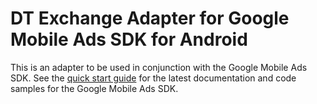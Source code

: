 # DT Exchange Adapter for Google Mobile Ads SDK for Android

This is an adapter to be used in conjunction with the Google Mobile Ads SDK.
See the
[quick start guide](https://firebase.google.com/docs/admob/android/quick-start)
for the latest documentation and code samples for the Google Mobile Ads SDK.